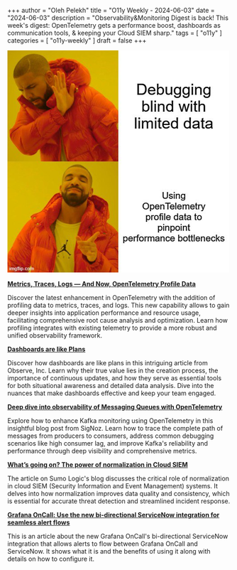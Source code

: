 +++
author = "Oleh Pelekh"
title = "O11y Weekly - 2024-06-03"
date = "2024-06-03"
description = "Observability&Monitoring Digest is back! This week's digest: OpenTelemetry gets a performance boost, dashboards as communication tools, & keeping your Cloud SIEM sharp."
tags = [
    "o11y"
]
categories = [
    "o11y-weekly"
]
draft = false
+++

![](img/otel_profiles.jpeg)


[**Metrics, Traces, Logs — And Now, OpenTelemetry Profile Data**](https://thenewstack.io/metrics-traces-logs-and-now-opentelemetry-profile-data/)

Discover the latest enhancement in OpenTelemetry with the addition of profiling data to metrics, traces, and logs. This new capability allows to gain deeper insights into application performance and resource usage, facilitating comprehensive root cause analysis and optimization. Learn how profiling integrates with existing telemetry to provide a more robust and unified observability framework.

[**Dashboards are like Plans**](https://www.observeinc.com/blog/dashboards-are-like-plans/)

Discover how dashboards are like plans in this intriguing article from Observe, Inc. Learn why their true value lies in the creation process, the importance of continuous updates, and how they serve as essential tools for both situational awareness and detailed data analysis. Dive into the nuances that make dashboards effective and keep your team engaged.

[**Deep dive into observability of Messaging Queues with OpenTelemetry**](https://signoz.io/blog/kafka-monitoring-opentelemetry/)

Explore how to enhance Kafka monitoring using OpenTelemetry in this insightful blog post from SigNoz. Learn how to trace the complete path of messages from producers to consumers, address common debugging scenarios like high consumer lag, and improve Kafka's reliability and performance through deep visibility and comprehensive metrics.

[**What’s going on? The power of normalization in Cloud SIEM**](https://www.sumologic.com/blog/whats-going-on-normalization-cloud-siem/)

The article on Sumo Logic's blog discusses the critical role of normalization in cloud SIEM (Security Information and Event Management) systems. It delves into how normalization improves data quality and consistency, which is essential for accurate threat detection and streamlined incident response.

[**Grafana OnCall: Use the new bi-directional ServiceNow integration for seamless alert flows**](https://grafana.com/blog/2024/05/28/grafana-oncall-use-the-new-bi-directional-servicenow-integration-for-seamless-alert-flows/)

This is an article about the new Grafana OnCall's bi-directional ServiceNow integration that allows alerts to flow between Grafana OnCall and ServiceNow. It shows what it is and the benefits of using it along with details on how to configure it.
